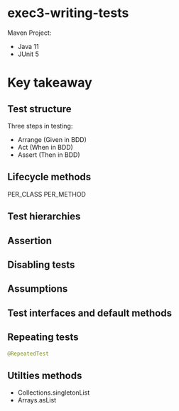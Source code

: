 # exec3-writing-tests

Maven Project:
- Java 11
- JUnit 5


# Key takeaway

## Test structure

Three steps in testing:
- Arrange (Given in BDD)
- Act (When in BDD)
- Assert (Then in BDD)


## Lifecycle methods

PER_CLASS
PER_METHOD


## Test hierarchies

## Assertion

## Disabling tests

## Assumptions

## Test interfaces and default methods

## Repeating tests

```Java
@RepeatedTest
```

## Utilties methods


- Collections.singletonList
- Arrays.asList

